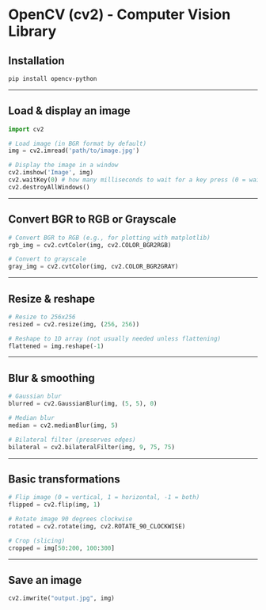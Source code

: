 # OpenCV (cv2) - Computer Vision Library

## Installation

```bash
pip install opencv-python
```

---

## Load & display an image

```python
import cv2

# Load image (in BGR format by default)
img = cv2.imread('path/to/image.jpg')

# Display the image in a window
cv2.imshow('Image', img)
cv2.waitKey(0) # how many milliseconds to wait for a key press (0 = wait indefinitely)
cv2.destroyAllWindows()
```

---

## Convert BGR to RGB or Grayscale

```python
# Convert BGR to RGB (e.g., for plotting with matplotlib)
rgb_img = cv2.cvtColor(img, cv2.COLOR_BGR2RGB)

# Convert to grayscale
gray_img = cv2.cvtColor(img, cv2.COLOR_BGR2GRAY)
```

---

## Resize & reshape

```python
# Resize to 256x256
resized = cv2.resize(img, (256, 256))

# Reshape to 1D array (not usually needed unless flattening)
flattened = img.reshape(-1)
```

---

## Blur & smoothing

```python
# Gaussian blur
blurred = cv2.GaussianBlur(img, (5, 5), 0)

# Median blur
median = cv2.medianBlur(img, 5)

# Bilateral filter (preserves edges)
bilateral = cv2.bilateralFilter(img, 9, 75, 75)
```

---

## Basic transformations

```python
# Flip image (0 = vertical, 1 = horizontal, -1 = both)
flipped = cv2.flip(img, 1)

# Rotate image 90 degrees clockwise
rotated = cv2.rotate(img, cv2.ROTATE_90_CLOCKWISE)

# Crop (slicing)
cropped = img[50:200, 100:300]
```

---

## Save an image

```python
cv2.imwrite("output.jpg", img)
```
